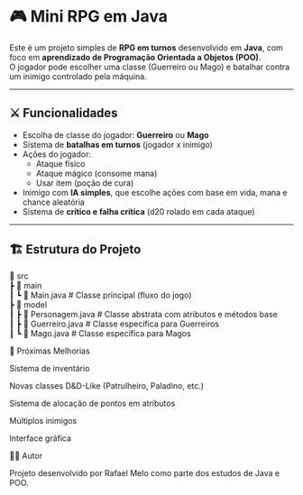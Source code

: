 # 🎮 Mini RPG em Java  

Este é um projeto simples de **RPG em turnos** desenvolvido em **Java**, com foco em **aprendizado de Programação Orientada a Objetos (POO)**.  
O jogador pode escolher uma classe (Guerreiro ou Mago) e batalhar contra um inimigo controlado pela máquina.  

---

## ⚔️ Funcionalidades  

- Escolha de classe do jogador: **Guerreiro** ou **Mago**  
- Sistema de **batalhas em turnos** (jogador x inimigo)  
- Ações do jogador:
  - Ataque físico  
  - Ataque mágico (consome mana)  
  - Usar item (poção de cura)  
- Inimigo com **IA simples**, que escolhe ações com base em vida, mana e chance aleatória  
- Sistema de **crítico e falha crítica** (d20 rolado em cada ataque)  

---

## 🏗️ Estrutura do Projeto  
📂 src <br>
┣ 📂 main <br>
┃ ┗ 📜 Main.java # Classe principal (fluxo do jogo) <br>
┣ 📂 model <br>
┃ ┣ 📜 Personagem.java # Classe abstrata com atributos e métodos base <br>
┃ ┣ 📜 Guerreiro.java # Classe específica para Guerreiros <br>
┃ ┗ 📜 Mago.java # Classe específica para Magos <br>

🎯 Próximas Melhorias

 Sistema de inventário

 Novas classes D&D-Like (Patrulheiro, Paladino, etc.)

 Sistema de alocação de pontos em atributos

 Múltiplos inimigos

 Interface gráfica

 👨‍💻 Autor

Projeto desenvolvido por Rafael Melo como parte dos estudos de Java e POO.
